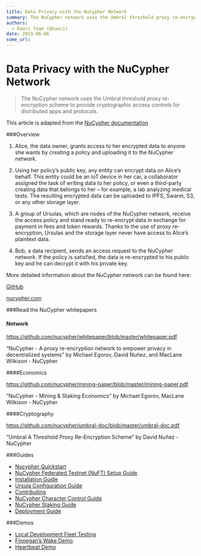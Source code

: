 ```yaml
---
title: Data Privacy with the NuCypher Network
summary: The NuCypher network uses the Umbral threshold proxy re-encryption scheme to provide cryptographic access controls for distributed apps and protocols. This article is adapted from the NuCypher documentationOverview Alice, the data owner, grants access to her encrypted data to anyone she wants by creating a policy and uploading it to the NuCypher network. Using her policy’s public key, any entity can encrypt data on Alice’s behalf. This entity could be an IoT device in her car, a collaborator ass
authors:
  - Kauri Team (@kauri)
date: 2019-06-06
some_url: 
---
```


# Data Privacy with the NuCypher Network


> The NuCypher network uses the Umbral threshold proxy re-encryption scheme to provide cryptographic access controls for distributed apps and protocols.

This article is adapted from the [NuCypher documentation](https://docs.nucypher.com/en/latest/)

###Overview

1. Alice, the data owner, grants access to her encrypted data to anyone she wants by creating a policy and uploading it to the NuCypher network.

2. Using her policy’s public key, any entity can encrypt data on Alice’s behalf. This entity could be an IoT device in her car, a collaborator assigned the task of writing data to her policy, or even a third-party creating data that belongs to her – for example, a lab analyzing medical tests. The resulting encrypted data can be uploaded to IPFS, Swarm, S3, or any other storage layer.

3. A group of Ursulas, which are nodes of the NuCypher network, receive the access policy and stand ready to re-encrypt data in exchange for payment in fees and token rewards. Thanks to the use of proxy re-encryption, Ursulas and the storage layer never have access to Alice’s plaintext data.

4. Bob, a data recipient, sends an access request to the NuCypher network. If the policy is satisfied, the data is re-encrypted to his public key and he can decrypt it with his private key.

More detailed information about the NuCypher network can be found here:

[GitHub](https://www.github.com/nucypher/nucypher)

[nucypher.com](https://www.nucypher.com/)

###Read the NuCypher whitepapers

#### Network

https://github.com/nucypher/whitepaper/blob/master/whitepaper.pdf

“NuCypher - A proxy re-encryption network to empower privacy in decentralized systems” by Michael Egorov, David Nuñez, and MacLane Wilkison - NuCypher

####Economics

https://github.com/nucypher/mining-paper/blob/master/mining-paper.pdf

“NuCypher - Mining & Staking Economics” by Michael Egorov, MacLane Wilkison - NuCypher

####Cryptography

https://github.com/nucypher/umbral-doc/blob/master/umbral-doc.pdf

“Umbral A Threshold Proxy Re-Encryption Scheme” by David Nuñez - NuCypher

###Guides

- [Nucypher Quickstart](https://docs.nucypher.com/en/latest/guides/quickstart.html)
- [NuCypher Federated Testnet (NuFT) Setup Guide](https://docs.nucypher.com/en/latest/guides/federated_testnet_guide.html)
- [Installation Guide](https://docs.nucypher.com/en/latest/guides/installation_guide.html)
- [Ursula Configuration Guide](https://docs.nucypher.com/en/latest/guides/ursula_configuration_guide.html)
- [Contributing](https://docs.nucypher.com/en/latest/guides/contribution_guide.html)
- [NuCypher Character Control Guide](https://docs.nucypher.com/en/latest/guides/character_control_guide.html)
- [NuCypher Staking Guide](https://docs.nucypher.com/en/latest/guides/staking_guide.html)
- [Deployment Guide](https://docs.nucypher.com/en/latest/guides/deployment_guide.html)

###Demos

- [Local Development Fleet Testing](https://docs.nucypher.com/en/latest/demos/local_fleet_demo.html)
- [Finnegan’s Wake Demo](https://docs.nucypher.com/en/latest/demos/finnegans_wake_demo.html)
- [Heartbeat Demo](https://docs.nucypher.com/en/latest/demos/heartbeat_demo.html)

